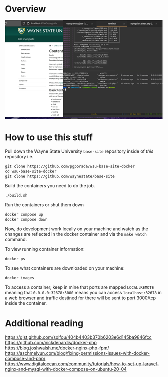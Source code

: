# Overview

![base working in containers](./imgs/overview.png)

# How to use this stuff
Pull down the Wayne State University `base-site` repository inside of _this_ repository i.e.
```
git clone https://github.com/pgporada/wsu-base-site-docker
cd wsu-base-site-docker
git clone https://github.com/waynestate/base-site
```

Build the containers you need to do the job.
```
./build.sh
```

Run the containers or shut them down
```
docker compose up
docker compose down
```

Now, do development work locally on your machine and watch as the changes are reflected in the docker container and via the `make watch` command.

To view running container information:
```
docker ps
```

To see what containers are downloaded on your machine:
```
docker images
```

To access a container, keep in mine that ports are mapped `LOCAL:REMOTE` meaning that `0.0.0.0:32678:3000` means you can access `localhost:32678` in a web browser and traffic destined for there will be sent to port 3000/tcp inside the container.


# Additional reading
https://gist.github.com/soifou/404b4403b370b6203e6d145ba9846fcc
https://github.com/nickdenardis/docker-php
https://blog.joshwalsh.me/docker-nginx-php-fpm/
https://aschmelyun.com/blog/fixing-permissions-issues-with-docker-compose-and-php/
https://www.digitalocean.com/community/tutorials/how-to-set-up-laravel-nginx-and-mysql-with-docker-compose-on-ubuntu-20-04

